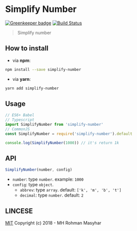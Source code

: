 # Simplify Number

[![Greenkeeper badge](https://badges.greenkeeper.io/rohmanhm/simplify-number.svg)](https://greenkeeper.io/)
[![Build Status](https://travis-ci.org/rohmanhm/simplify-number.svg?branch=master)](https://travis-ci.org/rohmanhm/simplify-number)

> Simplify number

## How to install

- via **npm**:
```bash
npm install --save simplify-number
```
- via **yarn**: 
```bash
yarn add simplify-number
```

## Usage

```typescript
// ES6+ Babel
// Typescript
import SimplifyNumber from 'simplify-number'
// CommonJS
const SimplifyNumber = require('simplify-number').default

console.log(SimplifyNumber(1000)) // it's return 1k
```

## API

```typescript
SimplifyNumber(number, config)
```

* `number`: type `number`. example: `1000`
* `config`: type `object`.
  - `abbrev`: type `array`. default: `['k', 'm', 'b', 't']`
  - `decimal`: type `number`. default: `2`

## LINCESE
[MIT](http://opensource.org/licenses/MIT)
Copyright (c) 2018 - MH Rohman Masyhar
